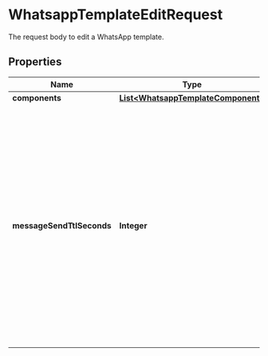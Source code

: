 

# WhatsappTemplateEditRequest

The request body to edit a WhatsApp template.

## Properties

| Name | Type | Description | Notes |
|------------ | ------------- | ------------- | -------------|
|**components** | [**List&lt;WhatsappTemplateComponent&gt;**](WhatsappTemplateComponent.md) |  |  |
|**messageSendTtlSeconds** | **Integer** | **Use only for template category is &#x60;AUTHENTICATION&#x60;.** If we are unable to deliver an authentication template for an amount of time that exceeds its time-to-live, we will stop retrying and drop the message. Defaults to &#x60;600&#x60; seconds for newly created authentication templates. To override the default value, set this field to a value between &#x60;60&#x60; and &#x60;600&#x60; seconds. Or set it to &#x60;-1&#x60; resulting in a 24-hour time-to-live. |  [optional] |



